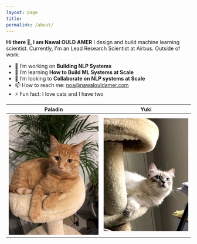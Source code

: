 ```yaml
---
layout: page
title: 
permalink: /about/
---
```


**Hi there 👋, I am Nawal OULD AMER**
I design and build machine learning scientist. Currently, I'm an Lead Research Scientist at Airbus. Outside of work:
- 🔭 I’m working on **Building NLP Systems**
- 🌱 I’m learning **How to Build ML Systems at Scale**
- 👯 I’m looking to **Collaborate on NLP systems at Scale**
- 📫 How to reach me: noa@nawalouldamer.com
- ⚡ Fun fact: I love cats and I have two

| Paladin                            | Yuki                            |
| ----------------------------------- | ----------------------------------- |
| ![paladin](./images/paladin.jpg) | ![yuki](./images/yuki.jpg) |

